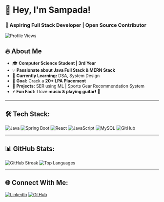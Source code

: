 # 👋 Hey, I'm Sampada!
### 🚀 Aspiring Full Stack Developer | Open Source Contributor

![Profile Views](https://komarev.com/ghpvc/?username=sampada-dubey&color=blue)

## 🔥 About Me
- 🎓 **Computer Science Student | 3rd Year**
- 💡 **Passionate about Java Full Stack & MERN Stack**
- 🌱 **Currently Learning:** DSA, System Design
- 🎯 **Goal:** Crack a **20+ LPA Placement**
- 🔭 **Projects:** SER using ML | Sports Gear Recommendation System
- ⚡ **Fun Fact:** I love **music & playing guitar!** 🎸

---

## 🛠️ Tech Stack:
![Java](https://img.shields.io/badge/Java-ED8B00?style=for-the-badge&logo=java&logoColor=white)
![Spring Boot](https://img.shields.io/badge/Spring%20Boot-6DB33F?style=for-the-badge&logo=spring-boot&logoColor=white)
![React](https://img.shields.io/badge/React-20232A?style=for-the-badge&logo=react&logoColor=61DAFB)
![JavaScript](https://img.shields.io/badge/JavaScript-F7DF1E?style=for-the-badge&logo=javascript&logoColor=black)
![MySQL](https://img.shields.io/badge/MySQL-4479A1?style=for-the-badge&logo=mysql&logoColor=white)
![GitHub](https://img.shields.io/badge/GitHub-181717?style=for-the-badge&logo=github&logoColor=white)

---

## 📊 GitHub Stats:
![GitHub Streak](https://streak-stats.demolab.com/?user=sampada-dubey&theme=radical)
![Top Languages](https://github-readme-stats.vercel.app/api/top-langs/?username=sampada-dubey&layout=compact&theme=radical)

---

## 🌐 Connect With Me:
[![LinkedIn](https://img.shields.io/badge/LinkedIn-blue?style=for-the-badge&logo=linkedin&logoColor=white)](https://www.linkedin.com/in/sampada-dubey1403/)
[![GitHub](https://img.shields.io/badge/GitHub-black?style=for-the-badge&logo=github&logoColor=white)](https://github.com/sampada-dubey)
